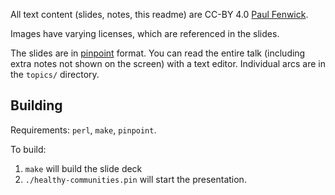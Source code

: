 All text content (slides, notes, this readme) are CC-BY 4.0 [Paul Fenwick](https://pjf.id.au/).

Images have varying licenses, which are referenced in the slides.

The slides are in [pinpoint](https://wiki.gnome.org/action/show/Apps/Pinpoint) format. You can read the entire talk (including extra notes not shown on the screen) with a text editor. Individual arcs are in the `topics/` directory.

## Building

Requirements: `perl`, `make`, `pinpoint`.

To build:

1. `make` will build the slide deck
2. `./healthy-communities.pin` will start the presentation.

